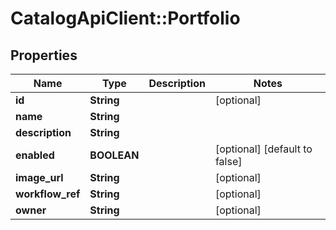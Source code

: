 # CatalogApiClient::Portfolio

## Properties
Name | Type | Description | Notes
------------ | ------------- | ------------- | -------------
**id** | **String** |  | [optional] 
**name** | **String** |  | 
**description** | **String** |  | 
**enabled** | **BOOLEAN** |  | [optional] [default to false]
**image_url** | **String** |  | [optional] 
**workflow_ref** | **String** |  | [optional] 
**owner** | **String** |  | [optional] 


